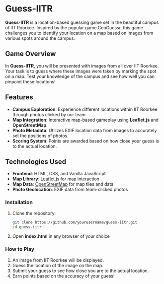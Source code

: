# Guess-IITR

**Guess-IITR** is a location-based guessing game set in the beautiful campus of IIT Roorkee. Inspired by the popular game GeoGuessr, this game challenges you to identify your location on a map based on images from various spots around the campus.

## Game Overview

In **Guess-IITR**, you will be presented with images from all over IIT Roorkee. Your task is to guess where these images were taken by marking the spot on a map. Test your knowledge of the campus and see how well you can pinpoint these locations!

## Features
- **Campus Exploration**: Experience different locations within IIT Roorkee through photos clicked by our team.
- **Map Integration**: Interactive map-based gameplay using **Leaflet.js** and **OpenStreetMap**.
- **Photo Metadata**: Utilizes EXIF location data from images to accurately set the positions of photos.
- **Scoring System**: Points are awarded based on how close your guess is to the actual location.

## Technologies Used
- **Frontend**: HTML, CSS, and Vanilla JavaScript
- **Map Library**: [Leaflet.js](https://leafletjs.com/) for map interaction
- **Map Data**: [OpenStreetMap](https://www.openstreetmap.org/) for map tiles and data
- **Photo Geolocation**: EXIF data from team-clicked photos

### Installation

1. Clone the repository:
   ```bash
   git clone https://github.com/yourusername/guess-iitr.git
   cd guess-iitr
2. Open **index.html** in any browser of your choice

### How to Play
1. An image from IIT Roorkee will be displayed.
2. Guess the location of the image on the map.
3. Submit your guess to see how close you are to the actual location.
4. Earn points based on the accuracy of your guess!

